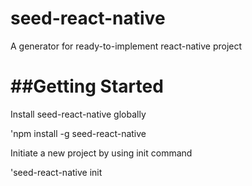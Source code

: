 # seed-react-native
A generator for ready-to-implement react-native project

##Getting Started
===============
Install seed-react-native globally

'npm install -g seed-react-native

Initiate a new project by using init command

'seed-react-native init <Project Name>
